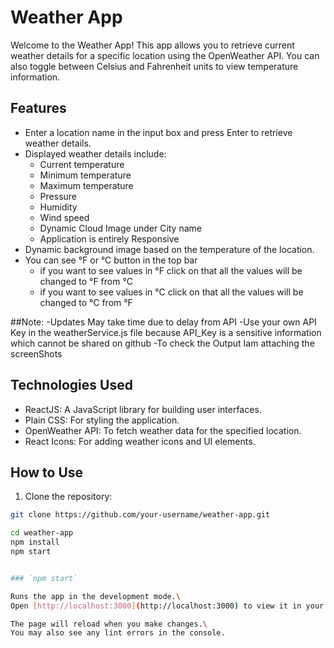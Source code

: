 # Weather App

Welcome to the Weather App! This app allows you to retrieve current weather details for a specific location using the OpenWeather API. You can also toggle between Celsius and Fahrenheit units to view temperature information.

## Features

- Enter a location name in the input box and press Enter to retrieve weather details.
- Displayed weather details include:
  - Current temperature
  - Minimum temperature
  - Maximum temperature
  - Pressure
  - Humidity
  - Wind speed
  - Dynamic Cloud Image under City name
  - Application is entirely Responsive
- Dynamic background image based on the temperature of the location.
- You can see °F or °C button in the top bar
    - if you want to see values in °F click on that all the values will be changed to °F from °C
    - if you want to see values in °C click on that all the values will be changed to °C from °F

##Note: 
-Updates May take time due to delay from API
-Use your own API Key in the weatherService.js file because API_Key is a sensitive information which cannot be shared on github
-To check the Output Iam attaching the screenShots

## Technologies Used

- ReactJS: A JavaScript library for building user interfaces.
- Plain CSS: For styling the application.
- OpenWeather API: To fetch weather data for the specified location.
- React Icons: For adding weather icons and UI elements.

## How to Use

1. Clone the repository:

```sh
git clone https://github.com/your-username/weather-app.git

cd weather-app
npm install
npm start 


### `npm start`

Runs the app in the development mode.\
Open [http://localhost:3000](http://localhost:3000) to view it in your browser.

The page will reload when you make changes.\
You may also see any lint errors in the console.

